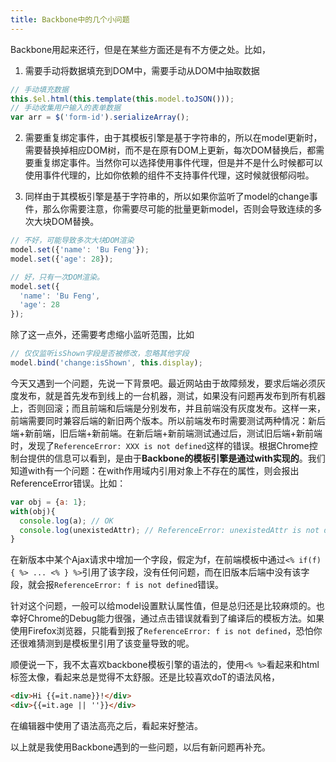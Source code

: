 ```yaml
---
title: Backbone中的几个小问题
---
```


Backbone用起来还行，但是在某些方面还是有不方便之处。比如，  
1. 需要手动将数据填充到DOM中，需要手动从DOM中抽取数据  
```js
// 手动填充数据
this.$el.html(this.template(this.model.toJSON()));
// 手动收集用户输入的表单数据
var arr = $('form-id').serializeArray();
```

2. 需要重复绑定事件，由于其模板引擎是基于字符串的，所以在model更新时，需要替换掉相应DOM树，而不是在原有DOM上更新，每次DOM替换后，都需要重复绑定事件。当然你可以选择使用事件代理，但是并不是什么时候都可以使用事件代理的，比如你依赖的组件不支持事件代理，这时候就很郁闷啦。  

3. 同样由于其模板引擎是基于字符串的，所以如果你监听了model的change事件，那么你需要注意，你需要尽可能的批量更新model，否则会导致连续的多次大块DOM替换。
```js
// 不好，可能导致多次大块DOM渲染
model.set({'name': 'Bu Feng'});
model.set({'age': 28});

// 好，只有一次DOM渲染。
model.set({
  'name': 'Bu Feng',
  'age': 28
});
```
除了这一点外，还需要考虑缩小监听范围，比如
```js
// 仅仅监听isShown字段是否被修改，忽略其他字段
model.bind('change:isShown', this.display);
```

今天又遇到一个问题，先说一下背景吧。最近网站由于故障频发，要求后端必须灰度发布，就是首先发布到线上的一台机器，测试，如果没有问题再发布到所有机器上，否则回滚；而且前端和后端是分别发布，并且前端没有灰度发布。这样一来，前端需要同时兼容后端的新旧两个版本。所以前端发布时需要测试两种情况：新后端+新前端，旧后端+新前端。在新后端+新前端测试通过后，测试旧后端+新前端时，发现了`ReferenceError: XXX is not defined`这样的错误。根据Chrome控制台提供的信息可以看到，是由于**Backbone的模板引擎是通过with实现的**。我们知道with有一个问题：在with作用域内引用对象上不存在的属性，则会报出ReferenceError错误。比如：
```js
var obj = {a: 1};
with(obj){
  console.log(a); // OK
  console.log(unexistedAttr); // ReferenceError: unexistedAttr is not defined
}
```
在新版本中某个Ajax请求中增加一个字段，假定为f，在前端模板中通过`<% if(f){ %> ... <% } %>`引用了该字段，没有任何问题，而在旧版本后端中没有该字段，就会报`ReferenceError: f is not defined`错误。

针对这个问题，一般可以给model设置默认属性值，但是总归还是比较麻烦的。也幸好Chrome的Debug能力很强，通过点击错误就看到了编译后的模板方法。如果使用Firefox浏览器，只能看到报了`ReferenceError: f is not defined`，恐怕你还很难猜测到是模板里引用了该变量导致的呢。

顺便说一下，我不太喜欢backbone模板引擎的语法的，使用`<% %>`看起来和html标签太像，看起来总是觉得不太舒服。还是比较喜欢doT的语法风格，
```html
<div>Hi {{=it.name}}!</div>
<div>{{=it.age || ''}}</div>
```
在编辑器中使用了语法高亮之后，看起来好整洁。

以上就是我使用Backbone遇到的一些问题，以后有新问题再补充。